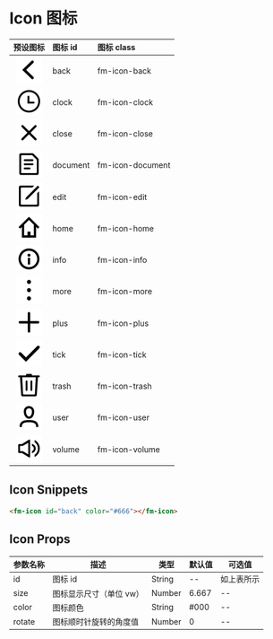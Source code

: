 # Icon 图标

| 预设图标 | 图标 id | 图标 class |
| :---: | :---- | :---- |
| ![](../src/component/icon/svg/back.svg) | back | fm-icon-back |
| ![](../src/component/icon/svg/clock.svg) | clock | fm-icon-clock |
| ![](../src/component/icon/svg/close.svg) | close | fm-icon-close |
| ![](../src/component/icon/svg/document.svg) | document | fm-icon-document |
| ![](../src/component/icon/svg/edit.svg) | edit | fm-icon-edit |
| ![](../src/component/icon/svg/home.svg) | home | fm-icon-home |
| ![](../src/component/icon/svg/info.svg) | info | fm-icon-info |
| ![](../src/component/icon/svg/more.svg) | more | fm-icon-more |
| ![](../src/component/icon/svg/plus.svg) | plus | fm-icon-plus |
| ![](../src/component/icon/svg/tick.svg) | tick | fm-icon-tick |
| ![](../src/component/icon/svg/trash.svg) | trash | fm-icon-trash |
| ![](../src/component/icon/svg/user.svg) | user | fm-icon-user |
| ![](../src/component/icon/svg/volume.svg) | volume | fm-icon-volume |

## Icon Snippets

```html
<fm-icon id="back" color="#666"></fm-icon>
```

## Icon Props

| 参数名称 | 描述 | 类型 | 默认值 | 可选值 |
| ----- | ----- | ----- | ----- | ----- |
| id | 图标 id | String | -- | 如上表所示 |
| size | 图标显示尺寸（单位 vw） | Number | 6.667 | -- |
| color | 图标颜色 | String | #000 | -- |
| rotate | 图标顺时针旋转的角度值 | Number | 0 | -- |